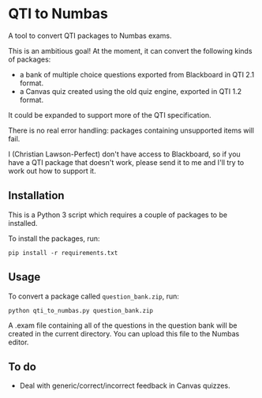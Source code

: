 # QTI to Numbas

A tool to convert QTI packages to Numbas exams.

This is an ambitious goal! At the moment, it can convert the following kinds of packages:

* a bank of multiple choice questions exported from Blackboard in QTI 2.1 format.
* a Canvas quiz created using the old quiz engine, exported in QTI 1.2 format.

It could be expanded to support more of the QTI specification.

There is no real error handling: packages containing unsupported items will fail.

I (Christian Lawson-Perfect) don't have access to Blackboard, so if you have a QTI package that doesn't work, please send it to me and I'll try to work out how to support it.

## Installation

This is a Python 3 script which requires a couple of packages to be installed.

To install the packages, run:

```
pip install -r requirements.txt
```

## Usage

To convert a package called `question_bank.zip`, run:

```
python qti_to_numbas.py question_bank.zip
```

A .exam file containing all of the questions in the question bank will be created in the current directory.
You can upload this file to the Numbas editor.

## To do

* Deal with generic/correct/incorrect feedback in Canvas quizzes.
